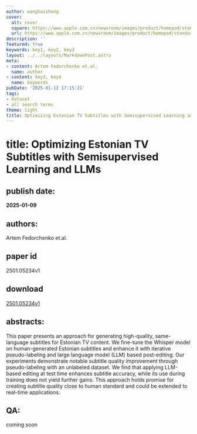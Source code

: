 ```yaml
---
author: wanghaisheng
cover:
  alt: cover
  square: https://www.apple.com.cn/newsroom/images/product/homepod/standard/Apple-HomePod-hero-230118_big.jpg.large_2x.jpg
  url: https://www.apple.com.cn/newsroom/images/product/homepod/standard/Apple-HomePod-hero-230118_big.jpg.large_2x.jpg
description: ''
featured: true
keywords: key1, key2, key3
layout: ../../layouts/MarkdownPost.astro
meta:
- content: Artem Fedorchenko et.al.
  name: author
- content: key3, key4
  name: keywords
pubDate: '2025-01-12 17:15:21'
tags:
- dataset
- all search terms
theme: light
title: Optimizing Estonian TV Subtitles with Semisupervised Learning and LLMs
---
```


# title: Optimizing Estonian TV Subtitles with Semisupervised Learning and LLMs 
## publish date: 
**2025-01-09** 
## authors: 
  Artem Fedorchenko et.al. 
## paper id
2501.05234v1
## download
[2501.05234v1](http://arxiv.org/abs/2501.05234v1)
## abstracts:
This paper presents an approach for generating high-quality, same-language subtitles for Estonian TV content. We fine-tune the Whisper model on human-generated Estonian subtitles and enhance it with iterative pseudo-labeling and large language model (LLM) based post-editing. Our experiments demonstrate notable subtitle quality improvement through pseudo-labeling with an unlabeled dataset. We find that applying LLM-based editing at test time enhances subtitle accuracy, while its use during training does not yield further gains. This approach holds promise for creating subtitle quality close to human standard and could be extended to real-time applications.
## QA:
coming soon
